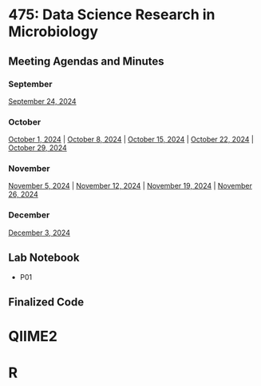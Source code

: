 # 475: Data Science Research in Microbiology

## Meeting Agendas and Minutes
### September
[September 24, 2024](https://github.com/michellengho/MICB475-Group12/blob/main/Meeting_Minutes/Sep24.md)
### October
[October 1, 2024]() | [October 8, 2024]() | [October 15, 2024]() | [October 22, 2024]() | [October 29, 2024]() 
### November
[November 5, 2024]() | [November 12, 2024]() | [November 19, 2024]() | [November 26, 2024]()
### December
[December 3, 2024]()

## Lab Notebook
- P01

## Finalized Code
# QIIME2
# R
